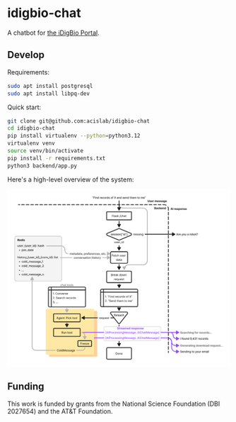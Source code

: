 # idigbio-chat

A chatbot for [the iDigBio Portal](https://www.idigbio.org/portal).

## Develop

Requirements:

```bash
sudo apt install postgresql
sudo apt install libpq-dev
```

Quick start:

```bash
git clone git@github.com:acislab/idigbio-chat
cd idigbio-chat
pip install virtualenv --python=python3.12
virtualenv venv
source venv/bin/activate
pip install -r requirements.txt
python3 backend/app.py
```

Here's a high-level overview of the system:

![flowchart](docs/high_level_flowchart.png)

## Funding

This work is funded by grants from the National Science Foundation (DBI 2027654) and the AT&T Foundation.
